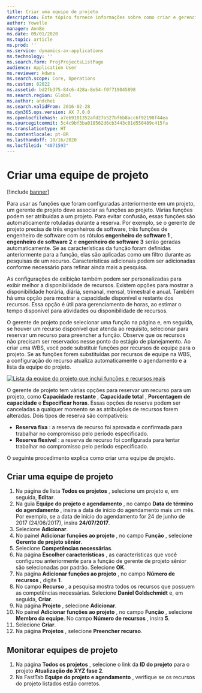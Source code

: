 ```yaml
---
title: Criar uma equipe de projeto
description: Este tópico fornece informações sobre como criar e gerenciar equipes de projeto.
author: Yowelle
manager: AnnBe
ms.date: 09/01/2020
ms.topic: article
ms.prod: ''
ms.service: dynamics-ax-applications
ms.technology: ''
ms.search.form: ProjProjectsListPage
audience: Application User
ms.reviewer: kdwns
ms.search.scope: Core, Operations
ms.custom: 82022
ms.assetid: bd2fb375-84c6-428a-8e54-f0f719045898
ms.search.region: Global
ms.author: andchoi
ms.search.validFrom: 2016-02-28
ms.dyn365.ops.version: AX 7.0.0
ms.openlocfilehash: a7eb9101352afd27b527bf6b8acc6f92198f44ea
ms.sourcegitcommit: 5c4c9bf3ba018562d6cb3443c01d550489c415fa
ms.translationtype: HT
ms.contentlocale: pt-BR
ms.lasthandoff: 10/16/2020
ms.locfileid: "4071593"
---
```

# <a name="create-a-project-team"></a>Criar uma equipe de projeto

[!include [banner](../includes/banner.md)]

Para usar as funções que foram configuradas anteriormente em um projeto, um gerente de projeto deve associar as funções ao projeto. Várias funções podem ser atribuídas a um projeto. Para evitar confusão, essas funções são automaticamente rotuladas durante a reserva. Por exemplo, se o gerente de projeto precisa de três engenheiros de software, três funções de engenheiro de software com os rótulos **engenheiro de software 1** , **engenheiro de software 2** e **engenheiro de software 3** serão geradas automaticamente. Se as características da função foram definidas anteriormente para a função, elas são aplicadas como um filtro durante as pesquisas de um recurso. Características adicionais podem ser adicionadas conforme necessário para refinar ainda mais a pesquisa.

As configurações de exibição também podem ser personalizadas para exibir melhor a disponibilidade de recursos. Existem opções para mostrar a disponibilidade horária, diária, semanal, mensal, trimestral e anual. Também há uma opção para mostrar a capacidade disponível e restante dos recursos. Essa opção é útil para gerenciamento de horas, ao estimar o tempo disponível para atividades ou disponibilidade de recursos.

O gerente de projeto pode selecionar uma função na página e, em seguida, se houver um recurso disponível que atenda ao requisito, selecionar para reservar um recurso para preencher a função. Observe que os recursos não precisam ser reservados nesse ponto do estágio de planejamento. Ao criar uma WBS, você pode substituir funções por recursos de equipe para o projeto. Se as funções forem substituídas por recursos de equipe na WBS, a configuração do recurso atualiza automaticamente o agendamento e a lista da equipe do projeto.

[![Lista da equipe do projeto que inclui funções e recursos reais](./media/projectresourcing03-1024x368.jpg)](./media/projectresourcing03.jpg) 

O gerente de projeto tem várias opções para reservar um recurso para um projeto, como **Capacidade restante** , **Capacidade total** , **Porcentagem de capacidade** e **Especificar horas**. Essas opções de reserva podem ser canceladas a qualquer momento se as atribuições de recursos forem alteradas. Dois tipos de reserva são compatíveis:

- **Reserva fixa** : a reserva de recurso foi aprovada e confirmada para trabalhar no compromisso pelo período especificado.
- **Reserva flexível** : a reserva de recurso foi configurada para tentar trabalhar no compromisso pelo período especificado.

O seguinte procedimento explica como criar uma equipe de projeto.

## <a name="create-a-project-team"></a>Criar uma equipe de projeto

1. Na página de lista **Todos os projetos** , selecione um projeto e, em seguida, **Editar**.
2. Na guia **Equipe do projeto e agendamento** , no campo **Data de término do agendamento** , insira a data de início do agendamento mais um mês. Por exemplo, se a data de início do agendamento for 24 de junho de 2017 (24/06/2017), insira **24/07/2017**.
3. Selecione **Adicionar**.
4. No painel **Adicionar funções ao projeto** , no campo **Função** , selecione **Gerente de projeto sênior**.
5. Selecione **Competências necessárias**.
6. Na página **Escolher características** , as características que você configurou anteriormente para a função de gerente de projeto sênior são selecionadas por padrão. Selecione **OK**.
7. Na página **Adicionar funções ao projeto** , no campo **Número de recursos** , digite **1**.
8. No campo **Recurso** , a pesquisa mostra todos os recursos que possuem as competências necessárias. Selecione **Daniel Goldschmidt** e, em seguida, **Criar**.
9. Na página **Projeto** , selecione **Adicionar**.
10. No painel **Adicionar funções ao projeto** , no campo **Função** , selecione **Membro da equipe**. No campo **Número de recursos** , insira **5**.
11. Selecione **Criar**.
12. Na página **Projetos** , selecione **Preencher recurso**.

## <a name="monitor-project-teams"></a>Monitorar equipes de projeto
1. Na página **Todos os projetos** , selecione o link da **ID do projeto** para o projeto **Atualização do XYZ fase 2**.
2. Na FastTab **Equipe do projeto e agendamento** , verifique se os recursos do projeto listados estão corretos.
